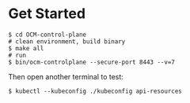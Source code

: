 # Get Started

```
$ cd OCM-control-plane
# clean environment, build binary
$ make all
# run 
$ bin/ocm-controlplane --secure-port 8443 --v=7
```

Then open another terminal to test:
```
$ kubectl --kubeconfig ./kubeconfig api-resources
```

